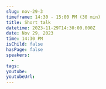 ```yaml
---
slug: nov-29-3
timeframe: 14:30 - 15:00 PM (30 min)
title: Short talk
datetime: 2023-11-29T14:30:00.000Z
date: Nov 29, 2023
time: 14:30 PM
isChild: false
hasPage: false
speakers:
  -
tags:
youtube:
youtubeUrl:
---
```

